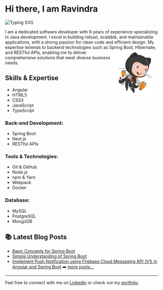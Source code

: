 # Hi there, I am Ravindra

![Typing SVG](https://readme-typing-svg.herokuapp.com?color=36BCF7&lines=Software+Developer;Passionate+Coder;Tech+Enthusiast)

I am a dedicated software developer with 6 years of experience specializing in Java development. I excel in building robust, scalable, and maintainable applications, with a strong passion for clean code and efficient design. My expertise extends to backend technologies such as Spring Boot, Hibernate, and RESTful APIs, enabling me to deliver 
<img src="cat.png" align="right" width="150"/>
comprehensive solutions that meet diverse business needs.


## Skills & Expertise
- Angular
- HTML5
- CSS3
- JavaScript
- TypeScript

### Back-end Development:
- Spring Boot
- Nest.js
- RESTful APIs

### Tools & Technologies:
- Git & GitHub
- Node.js
- npm & Yarn
- Webpack
- Docker

### Database:
- MySQL
- PostgreSQL
- MongoDB

## 📚 Latest Blog Posts
- [Basic Concepts for Spring Boot](#)
- [Simple Understanding of Spring Boot](#)
- [Implement Push Notification using Firebase Cloud Messaging API (V1) in Angular and Spring Boot](#)
➡️ [more posts...](#)

---

Feel free to connect with me on [LinkedIn](#) or check out my [portfolio](#).

